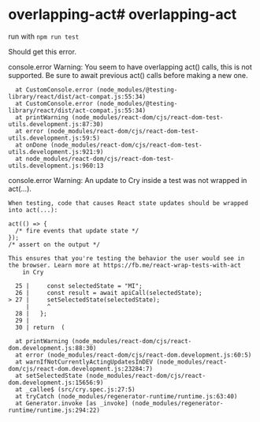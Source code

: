 # overlapping-act# overlapping-act

run with `npm run test`

Should get this error.

 console.error
    Warning: You seem to have overlapping act() calls, this is not supported. Be sure to await previous act() calls before making a new one.

      at CustomConsole.error (node_modules/@testing-library/react/dist/act-compat.js:55:34)
      at CustomConsole.error (node_modules/@testing-library/react/dist/act-compat.js:55:34)
      at printWarning (node_modules/react-dom/cjs/react-dom-test-utils.development.js:87:30)
      at error (node_modules/react-dom/cjs/react-dom-test-utils.development.js:59:5)
      at onDone (node_modules/react-dom/cjs/react-dom-test-utils.development.js:921:9)
      at node_modules/react-dom/cjs/react-dom-test-utils.development.js:960:13

  console.error
    Warning: An update to Cry inside a test was not wrapped in act(...).

    When testing, code that causes React state updates should be wrapped into act(...):

    act(() => {
      /* fire events that update state */
    });
    /* assert on the output */

    This ensures that you're testing the behavior the user would see in the browser. Learn more at https://fb.me/react-wrap-tests-with-act
        in Cry

      25 |     const selectedState = "MI";
      26 |     const result = await apiCall(selectedState);
    > 27 |     setSelectedState(selectedState);
         |     ^
      28 |   };
      29 |
      30 | return  (

      at printWarning (node_modules/react-dom/cjs/react-dom.development.js:88:30)
      at error (node_modules/react-dom/cjs/react-dom.development.js:60:5)
      at warnIfNotCurrentlyActingUpdatesInDEV (node_modules/react-dom/cjs/react-dom.development.js:23284:7)
      at setSelectedState (node_modules/react-dom/cjs/react-dom.development.js:15656:9)
      at _callee$ (src/cry.spec.js:27:5)
      at tryCatch (node_modules/regenerator-runtime/runtime.js:63:40)
      at Generator.invoke [as _invoke] (node_modules/regenerator-runtime/runtime.js:294:22)

